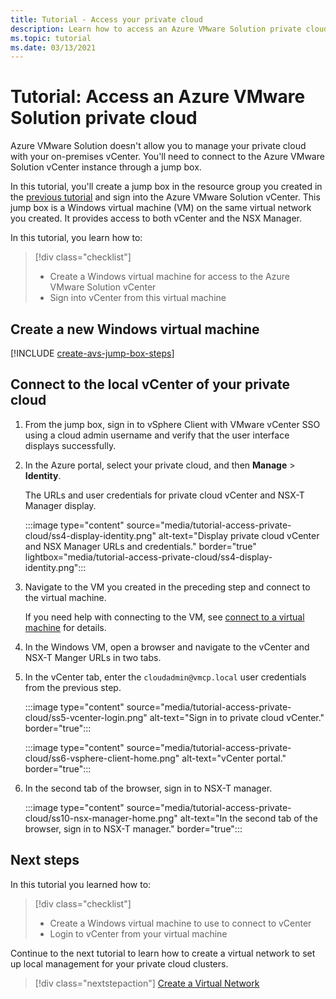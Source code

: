 ```yaml
---
title: Tutorial - Access your private cloud
description: Learn how to access an Azure VMware Solution private cloud
ms.topic: tutorial
ms.date: 03/13/2021
---
```


# Tutorial: Access an Azure VMware Solution private cloud

Azure VMware Solution doesn't allow you to manage your private cloud with your on-premises vCenter. You'll need to connect to the Azure VMware Solution vCenter instance through a jump box. 

In this tutorial, you'll create a jump box in the resource group you created in the [previous tutorial](tutorial-configure-networking.md) and sign into the Azure VMware Solution vCenter. This jump box is a Windows virtual machine (VM) on the same virtual network you created.  It provides access to both vCenter and the NSX Manager. 

In this tutorial, you learn how to:

> [!div class="checklist"]
> * Create a Windows virtual machine for access to the Azure VMware Solution vCenter
> * Sign into vCenter from this virtual machine

## Create a new Windows virtual machine

[!INCLUDE [create-avs-jump-box-steps](includes/create-jump-box-steps.md)]

## Connect to the local vCenter of your private cloud

1. From the jump box, sign in to vSphere Client with VMware vCenter SSO using a cloud admin username and verify that the user interface displays successfully.

1. In the Azure portal, select your private cloud, and then **Manage** > **Identity**. 

   The URLs and user credentials for private cloud vCenter and NSX-T Manager display.

   :::image type="content" source="media/tutorial-access-private-cloud/ss4-display-identity.png" alt-text="Display private cloud vCenter and NSX Manager URLs and credentials." border="true" lightbox="media/tutorial-access-private-cloud/ss4-display-identity.png":::

1. Navigate to the VM you created in the preceding step and connect to the virtual machine. 

   If you need help with connecting to the VM, see [connect to a virtual machine](../virtual-machines/windows/connect-logon.md#connect-to-the-virtual-machine) for details.

1. In the Windows VM, open a browser and navigate to the vCenter and NSX-T Manger URLs in two tabs. 

1. In the vCenter tab, enter the `cloudadmin@vmcp.local` user credentials from the previous step.

   :::image type="content" source="media/tutorial-access-private-cloud/ss5-vcenter-login.png" alt-text="Sign in to private cloud vCenter." border="true":::

   :::image type="content" source="media/tutorial-access-private-cloud/ss6-vsphere-client-home.png" alt-text="vCenter portal." border="true":::

1. In the second tab of the browser, sign in to NSX-T manager.

   :::image type="content" source="media/tutorial-access-private-cloud/ss10-nsx-manager-home.png" alt-text="In the second tab of the browser, sign in to NSX-T manager." border="true":::



## Next steps

In this tutorial you learned how to:

> [!div class="checklist"]
> * Create a Windows virtual machine to use to connect to vCenter
> * Login to vCenter from your virtual machine

Continue to the next tutorial to learn how to create a virtual network to set up local management for your private cloud clusters.

> [!div class="nextstepaction"]
> [Create a Virtual Network](tutorial-configure-networking.md)


